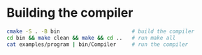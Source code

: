 # Building the compiler

```bash
cmake -S . -B bin                       # build the compiler
cd bin && make clean && make && cd ..   # run make all
cat examples/program | bin/Compiler     # run the compiler
```